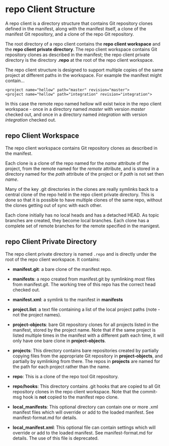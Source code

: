 repo Client Structure
================

A repo client is a directory structure that contains Git repository clones defined
in the manifest, along with the manifest itself, a clone of the manifest Git
repository, and a clone of the repo Git repository.

The root directory of a repo client contains the **repo client workspace** and the **repo client
private directory**.  The repo client workspace contains Git repository clones
as described in the manifest; the repo client private directory is the
directory **.repo** at the root of the repo client workspace.

The repo client structure is designed to support multiple copies of the same
project at different paths in the workspace.  For example the manifest might
contain...

    <project name="hellow" path="master" revision="master">
    <project name="hellow" path="integration" revision="integration">

In this case the remote repo named hellow will exist twice in the repo client
workspace - once in a directory named *master* with version *master* checked
out, and once in a directory named *integration* with version *integration*
checked out.

repo Client Workspace
---------------------

The repo client workspace contains Git repository clones as described in the
manifest.

Each clone is a clone of the repo named for the *name* attribute of the project,
from the remote named for the *remote* attribute, and is stored in a directory
named for the *path* attribute of the project or if *path* is not set then *name*.

Many of the key .git directories in the clones are really symlinks back to
a central clone of the repo held in the repo client private directory.  This
is done so that it is possible to have multiple clones of the same repo,
without the clones getting out of sync with each other.

Each clone initially has no local heads and has a detached HEAD.
As topic branches are created, they become local branches.  Each clone has a
complete set of remote branches for the remote specified in the manigest.

repo Client Private Directory
-----------------------------

The repo client private directory is named `.repo` and is directly under
the root of the repo client workspace.  It contains:

* **manifest.git**: a bare clone of the manifest repo.

* **manifests**: a repo created from manifest.git by symlinking most files
from manifest.git.  The working tree of this repo has the correct
head checked out.

* **manifest.xml**: a symlink to the manifest in **manifests**

* **project.list**: a text file containing a list of the local project paths
(note - not the project names).

* **project-objects**: bare Git repository clones for all projects listed in the manifest, stored by
the project name.  Note that if the same project is listed multiple times in the manifest with a
different path each time, it will only have one bare clone in **project-objects**.

* **projects**: This directory contains bare repositories created by partially copying files from the appropriate
Git repository in **project-objects**, and partially by symlinking from there.  The repos in **projects** 
are named for the path for each project rather than the name.

* **repo**: This is a clone of the repo tool Git repository.

* **repo/hooks**: This directory contains .git hooks that are copied to all Git repository
clones in the repo client workspace.  Note that the commit-msg hook is **not** copied
to the manifest repo clone.

* **local_manifests**: This optional directory can contain one or more .xml
manifest files which will override or add to the loaded manifest.  See
manifest-format.md for details.

* **local_manifest.xml**: This optional file can contain settings which will
override or add to the loaded manifest.  See manifest-format.md for details.
The use of this file is deprecated.